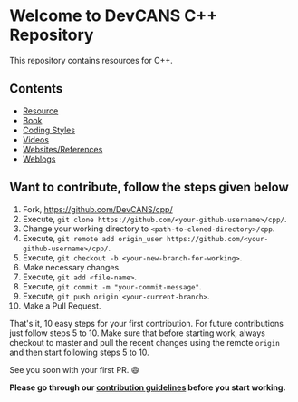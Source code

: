 # Welcome to DevCANS C++ Repository

This repository contains resources for C++.

## Contents

- [Resource](RESOURCES.md#resources)
- [Book](RESOURCES.md#books)
- [Coding Styles](RESOURCES.md#coding-styles)
- [Videos](RESOURCES.md#videos)
- [Websites/References](RESOURCES.md#websites--references)
- [Weblogs](RESOURCES.md#weblogs)

## Want to contribute, follow the steps given below

1. Fork, <https://github.com/DevCANS/cpp/>
2. Execute, `git clone https://github.com/<your-github-username>/cpp/`.
3. Change your working directory to `<path-to-cloned-directory>/cpp`.
4. Execute, `git remote add origin_user https://github.com/<your-github-username>/cpp/`.
5. Execute, `git checkout -b <your-new-branch-for-working>`.
6. Make necessary changes.
7. Execute, `git add <file-name>`.
8. Execute, `git commit -m "your-commit-message"`.
9. Execute, `git push origin <your-current-branch>`.
10. Make a Pull Request.

That's it, 10 easy steps for your first contribution. For future contributions just follow steps 5 to 10. Make sure that before starting work, always checkout to master and pull the recent changes using the remote `origin` and then start following steps 5 to 10.

See you soon with your first PR. :smile:

**Please go through our [contribution guidelines](CONTRIBUTING.md) before you start working.**
